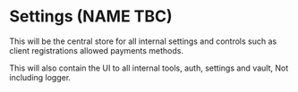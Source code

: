 # Settings (NAME TBC)

This will be the central store for all internal settings and controls such as client registrations allowed payments methods.

This will also contain the UI to all internal tools, auth, settings and vault, Not including logger.